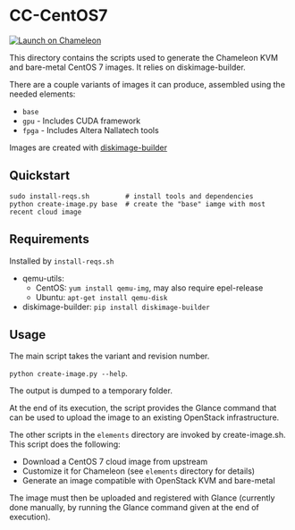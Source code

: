 # CC-CentOS7

[![Launch on Chameleon](https://img.shields.io/badge/launch-chameleon-brightgreen)](https://jupyter.chameleoncloud.org/import?source=git&src_path=chameleoncloud/CC-CentOS7)

This directory contains the scripts used to generate the Chameleon KVM and
bare-metal CentOS 7 images. It relies on diskimage-builder.

There are a couple variants of images it can produce, assembled using the
needed elements:

* `base`
* `gpu` - Includes CUDA framework
* `fpga` - Includes Altera Nallatech tools

Images are created with [diskimage-builder](http://docs.openstack.org/developer/diskimage-builder)

## Quickstart

```
sudo install-reqs.sh         # install tools and dependencies
python create-image.py base  # create the "base" iamge with most recent cloud image
```

## Requirements

Installed by `install-reqs.sh`

* qemu-utils:
  * CentOS: `yum install qemu-img`, may also require epel-release
  * Ubuntu: `apt-get install qemu-disk`
* diskimage-builder: `pip install diskimage-builder`

## Usage

The main script takes the variant and revision number.

`python create-image.py --help`.

The output is dumped to a temporary folder.

At the end of its execution, the script provides the Glance command that can be
used to upload the image to an existing OpenStack infrastructure.

The other scripts in the `elements` directory are invoked by create-image.sh.
This script does the following:

* Download a CentOS 7 cloud image from upstream
* Customize it for Chameleon (see `elements` directory for details)
* Generate an image compatible with OpenStack KVM and bare-metal

The image must then be uploaded and registered with Glance (currently done
manually, by running the Glance command given at the end of execution).
